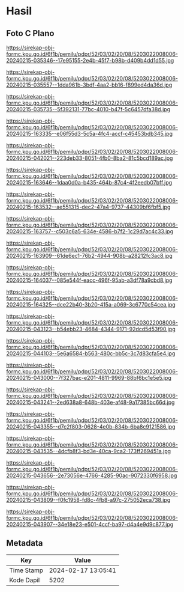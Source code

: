 # Hasil

## Foto C Plano

https://sirekap-obj-formc.kpu.go.id/6f1b/pemilu/pdpr/52/03/02/20/08/5203022008006-20240215-035346--17e95155-2e4b-45f7-b98b-d409b4dd1d55.jpg

https://sirekap-obj-formc.kpu.go.id/6f1b/pemilu/pdpr/52/03/02/20/08/5203022008006-20240215-035557--1dda961b-3bdf-4aa2-bb16-f899ed4da36d.jpg

https://sirekap-obj-formc.kpu.go.id/6f1b/pemilu/pdpr/52/03/02/20/08/5203022008006-20240215-035735--5f392131-77bc-4010-b47f-5c6457dfa38d.jpg

https://sirekap-obj-formc.kpu.go.id/6f1b/pemilu/pdpr/52/03/02/20/08/5203022008006-20240215-163335--e06f55d3-5c5a-4fc4-accf-c45453bdb345.jpg

https://sirekap-obj-formc.kpu.go.id/6f1b/pemilu/pdpr/52/03/02/20/08/5203022008006-20240215-042021--223deb33-8051-4fb0-8ba2-81c5bcd189ac.jpg

https://sirekap-obj-formc.kpu.go.id/6f1b/pemilu/pdpr/52/03/02/20/08/5203022008006-20240215-163646--1daa0d0a-b435-464b-87c4-4f2eedb07bff.jpg

https://sirekap-obj-formc.kpu.go.id/6f1b/pemilu/pdpr/52/03/02/20/08/5203022008006-20240215-163532--ae551315-dec2-47a4-9737-44309bf6fbf5.jpg

https://sirekap-obj-formc.kpu.go.id/6f1b/pemilu/pdpr/52/03/02/20/08/5203022008006-20240215-163757--c503c6a5-634e-4586-b7f2-1c29d7ac4c33.jpg

https://sirekap-obj-formc.kpu.go.id/6f1b/pemilu/pdpr/52/03/02/20/08/5203022008006-20240215-163909--61de6ec1-76b2-4944-908b-a28212fc3ac8.jpg

https://sirekap-obj-formc.kpu.go.id/6f1b/pemilu/pdpr/52/03/02/20/08/5203022008006-20240215-164037--085e544f-eacc-496f-95ab-a3df78a9cbd8.jpg

https://sirekap-obj-formc.kpu.go.id/6f1b/pemilu/pdpr/52/03/02/20/08/5203022008006-20240215-164325--dce22b40-3b20-415a-a069-3c6770c54cea.jpg

https://sirekap-obj-formc.kpu.go.id/6f1b/pemilu/pdpr/52/03/02/20/08/5203022008006-20240215-043123--b54ebb23-4684-4344-9171-92dcd5d53f90.jpg

https://sirekap-obj-formc.kpu.go.id/6f1b/pemilu/pdpr/52/03/02/20/08/5203022008006-20240215-044103--5e6a6584-b563-480c-bb5c-3c7d83cfa5e4.jpg

https://sirekap-obj-formc.kpu.go.id/6f1b/pemilu/pdpr/52/03/02/20/08/5203022008006-20240215-043000--7f327bac-e201-4811-9969-88bf6bc1e5e5.jpg

https://sirekap-obj-formc.kpu.go.id/6f1b/pemilu/pdpr/52/03/02/20/08/5203022008006-20240215-043241--2ed638a8-648b-403e-af48-9a17385bc66d.jpg

https://sirekap-obj-formc.kpu.go.id/6f1b/pemilu/pdpr/52/03/02/20/08/5203022008006-20240215-043355--d7c2f803-0628-4e0b-834b-6ba8c9121586.jpg

https://sirekap-obj-formc.kpu.go.id/6f1b/pemilu/pdpr/52/03/02/20/08/5203022008006-20240215-043535--4dcfb8f3-bd3e-40ca-9ca2-173ff269451a.jpg

https://sirekap-obj-formc.kpu.go.id/6f1b/pemilu/pdpr/52/03/02/20/08/5203022008006-20240215-043656--2e73056e-4766-4285-90ac-9072330f6958.jpg

https://sirekap-obj-formc.kpu.go.id/6f1b/pemilu/pdpr/52/03/02/20/08/5203022008006-20240215-043809--f0fc1958-fd8c-4fb8-a97c-275052eca738.jpg

https://sirekap-obj-formc.kpu.go.id/6f1b/pemilu/pdpr/52/03/02/20/08/5203022008006-20240215-043907--34e18e23-e501-4ccf-ba97-d4a4e9d9c877.jpg


## Metadata

| Key        | Value               |
| ---------- | ------------------- |
| Time Stamp | 2024-02-17 13:05:41 |
| Kode Dapil | 5202                |



